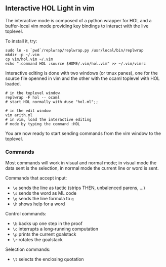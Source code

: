 ## Interactive HOL Light in vim

The interactive mode is composed of a python wrapper for
HOL and a buffer-local vim mode providing key bindings
to interact with the live toplevel.

To install it, try:

    sudo ln -s `pwd`/replwrap/replwrap.py /usr/local/bin/replwrap
    mkdir -p ~/.vim
    cp vim/hol.vim ~/.vim
    echo ":command HOL :source $HOME/.vim/hol.vim" >> ~/.vim/vimrc

Interactive editing is done with two windows (or tmux panes),
one for the source file openned in vim and the other with the
ocaml toplevel with HOL loaded.

    # in the toplevel window
    replwrap -F hol -- ocaml
    # start HOL normally with #use "hol.ml";;

    # in the edit window
    vim arith.ml
    # in vim, load the interactive editing
    # mode by typing the command :HOL

You are now ready to start sending commands from the vim window
to the toplevel.

### Commands

Most commands will work in visual and normal mode; in visual mode
the data sent is the selection, in normal mode the current line
or word is sent.

Commands that accept input:

  - `\e` sends the line as tactic (strips THEN, unbalenced parens, ...)
  - `\s` sends the word as ML code
  - `\g` sends the line formula to `g`
  - `\h` shows help for a word

Control commands:

  - `\b` backs up one step in the proof
  - `\c` interrupts a long-running computation
  - `\p` prints the current goalstack
  - `\r` rotates the goalstack

Selection commands:

  - `\t` selects the enclosing quotation
